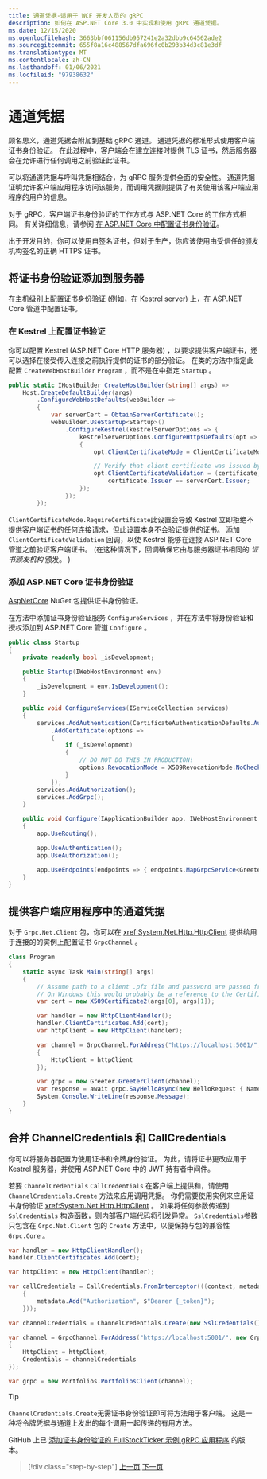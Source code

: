 ```yaml
---
title: 通道凭据-适用于 WCF 开发人员的 gRPC
description: 如何在 ASP.NET Core 3.0 中实现和使用 gRPC 通道凭据。
ms.date: 12/15/2020
ms.openlocfilehash: 3663bbf061156db957241e2a32dbb9c64562ade2
ms.sourcegitcommit: 655f8a16c488567dfa696fc0b293b34d3c81e3df
ms.translationtype: MT
ms.contentlocale: zh-CN
ms.lasthandoff: 01/06/2021
ms.locfileid: "97938632"
---
```

# <a name="channel-credentials"></a>通道凭据

顾名思义，通道凭据会附加到基础 gRPC 通道。 通道凭据的标准形式使用客户端证书身份验证。 在此过程中，客户端会在建立连接时提供 TLS 证书，然后服务器会在允许进行任何调用之前验证此证书。

可以将通道凭据与呼叫凭据相结合，为 gRPC 服务提供全面的安全性。 通道凭据证明允许客户端应用程序访问该服务，而调用凭据则提供了有关使用该客户端应用程序的用户的信息。

对于 gRPC，客户端证书身份验证的工作方式与 ASP.NET Core 的工作方式相同。 有关详细信息，请参阅 [在 ASP.NET Core 中配置证书身份验证](/aspnet/core/security/authentication/certauth)。

出于开发目的，你可以使用自签名证书，但对于生产，你应该使用由受信任的颁发机构签名的正确 HTTPS 证书。

## <a name="add-certificate-authentication-to-the-server"></a>将证书身份验证添加到服务器

在主机级别上配置证书身份验证 (例如，在 Kestrel server) 上，在 ASP.NET Core 管道中配置证书。

### <a name="configure-certificate-validation-on-kestrel"></a>在 Kestrel 上配置证书验证

你可以配置 Kestrel (ASP.NET Core HTTP 服务器) ，以要求提供客户端证书，还可以选择在接受传入连接之前执行提供的证书的部分验证。 在类的方法中指定此配置 `CreateWebHostBuilder` `Program` ，而不是在中指定 `Startup` 。

```csharp
public static IHostBuilder CreateHostBuilder(string[] args) =>
    Host.CreateDefaultBuilder(args)
        .ConfigureWebHostDefaults(webBuilder =>
        {
            var serverCert = ObtainServerCertificate();
            webBuilder.UseStartup<Startup>()
                .ConfigureKestrel(kestrelServerOptions => {
                    kestrelServerOptions.ConfigureHttpsDefaults(opt =>
                    {
                        opt.ClientCertificateMode = ClientCertificateMode.RequireCertificate;

                        // Verify that client certificate was issued by same CA as server certificate
                        opt.ClientCertificateValidation = (certificate, chain, errors) =>
                            certificate.Issuer == serverCert.Issuer;
                    });
                });
        });

```

`ClientCertificateMode.RequireCertificate`此设置会导致 Kestrel 立即拒绝不提供客户端证书的任何连接请求，但此设置本身不会验证提供的证书。 添加 `ClientCertificateValidation` 回调，以使 Kestrel 能够在连接 ASP.NET Core 管道之前验证客户端证书。  (在这种情况下，回调确保它由与服务器证书相同的 *证书颁发机构* 颁发。 ) 

### <a name="add-aspnet-core-certificate-authentication"></a>添加 ASP.NET Core 证书身份验证

[AspNetCore](https://www.nuget.org/packages/Microsoft.AspNetCore.Authentication.Certificate) NuGet 包提供证书身份验证。

在方法中添加证书身份验证服务 `ConfigureServices` ，并在方法中将身份验证和授权添加到 ASP.NET Core 管道 `Configure` 。

```csharp
public class Startup
{
    private readonly bool _isDevelopment;

    public Startup(IWebHostEnvironment env)
    {
        _isDevelopment = env.IsDevelopment();
    }

    public void ConfigureServices(IServiceCollection services)
    {
        services.AddAuthentication(CertificateAuthenticationDefaults.AuthenticationScheme)
            .AddCertificate(options =>
            {
                if (_isDevelopment)
                {
                    // DO NOT DO THIS IN PRODUCTION!
                    options.RevocationMode = X509RevocationMode.NoCheck;
                }
            });
        services.AddAuthorization();
        services.AddGrpc();
    }

    public void Configure(IApplicationBuilder app, IWebHostEnvironment env)
    {
        app.UseRouting();

        app.UseAuthentication();
        app.UseAuthorization();

        app.UseEndpoints(endpoints => { endpoints.MapGrpcService<GreeterService>(); });
    }
}
```

## <a name="provide-channel-credentials-in-the-client-application"></a>提供客户端应用程序中的通道凭据

对于 `Grpc.Net.Client` 包，你可以在 <xref:System.Net.Http.HttpClient> 提供给用于连接的的实例上配置证书 `GrpcChannel` 。

```csharp
class Program
{
    static async Task Main(string[] args)
    {
        // Assume path to a client .pfx file and password are passed from command line
        // On Windows this would probably be a reference to the Certificate Store
        var cert = new X509Certificate2(args[0], args[1]);

        var handler = new HttpClientHandler();
        handler.ClientCertificates.Add(cert);
        var httpClient = new HttpClient(handler);

        var channel = GrpcChannel.ForAddress("https://localhost:5001/", new GrpcChannelOptions
        {
            HttpClient = httpClient
        });

        var grpc = new Greeter.GreeterClient(channel);
        var response = await grpc.SayHelloAsync(new HelloRequest { Name = "Bob" });
        System.Console.WriteLine(response.Message);
    }
}
```

## <a name="combine-channelcredentials-and-callcredentials"></a>合并 ChannelCredentials 和 CallCredentials

你可以将服务器配置为使用证书和令牌身份验证。 为此，请将证书更改应用于 Kestrel 服务器，并使用 ASP.NET Core 中的 JWT 持有者中间件。

若要 `ChannelCredentials` `CallCredentials` 在客户端上提供和，请使用 `ChannelCredentials.Create` 方法来应用调用凭据。 你仍需要使用实例来应用证书身份验证 <xref:System.Net.Http.HttpClient> 。 如果将任何参数传递到 `SslCredentials` 构造函数，则内部客户端代码将引发异常。 `SslCredentials`参数只包含在 `Grpc.Net.Client` 包的 `Create` 方法中，以便保持与包的兼容性 `Grpc.Core` 。

```csharp
var handler = new HttpClientHandler();
handler.ClientCertificates.Add(cert);

var httpClient = new HttpClient(handler);

var callCredentials = CallCredentials.FromInterceptor(((context, metadata) =>
    {
        metadata.Add("Authorization", $"Bearer {_token}");
    }));

var channelCredentials = ChannelCredentials.Create(new SslCredentials(), callCredentials);

var channel = GrpcChannel.ForAddress("https://localhost:5001/", new GrpcChannelOptions
{
    HttpClient = httpClient,
    Credentials = channelCredentials
});

var grpc = new Portfolios.PortfoliosClient(channel);
```

> [!TIP]
> `ChannelCredentials.Create`无需证书身份验证即可将方法用于客户端。 这是一种将令牌凭据与通道上发出的每个调用一起传递的有用方法。

GitHub 上已 [添加证书身份验证的 FullStockTicker 示例 gRPC 应用程序](https://github.com/dotnet-architecture/grpc-for-wcf-developers/tree/master/FullStockTickerSample/grpc/FullStockTickerAuth/FullStockTicker) 的版本。

>[!div class="step-by-step"]
>[上一页](call-credentials.md)
>[下一页](encryption.md)
